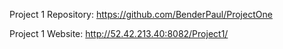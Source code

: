 Project 1 Repository:  https://github.com/BenderPaul/ProjectOne

Project 1 Website:  http://52.42.213.40:8082/Project1/
